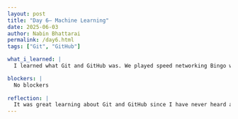 ```yaml
---
layout: post
title: "Day 6– Machine Learning"
date: 2025-06-03
author: Nabin Bhattarai
permalink: /day6.html
tags: ["Git", "GitHub"]

what_i_learned: |
  I learned what Git and GitHub was. We played speed networking Bingo which helped me learn more about Git and GitHUb. I also set up my GitHub account. I also gave placement test to know how much I know about Python. 

blockers: |
  No blockers
  
reflection: |
  It was great learning about Git and GitHub since I have never heard and learned about it. Playing speed networking bingo was fun and informational at the same time. It was wonderful getting to know all the participants.
---
```

